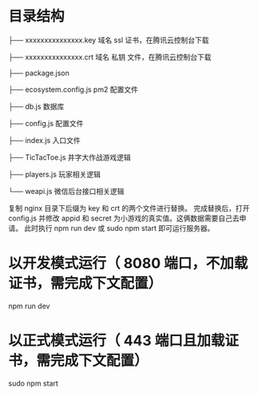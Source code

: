 # 目录结构

├── xxxxxxxxxxxxxxx.key     域名 ssl 证书，在腾讯云控制台下载

├── xxxxxxxxxxxxxxx.crt     域名 私钥 文件，在腾讯云控制台下载

├── package.json

├── ecosystem.config.js     pm2 配置文件

├── db.js                   数据库

├── config.js               配置文件

├── index.js                入口文件

├── TicTacToe.js            井字大作战游戏逻辑

├── players.js              玩家相关逻辑

└── weapi.js                微信后台接口相关逻辑



复制 nginx 目录下后缀为 key 和 crt 的两个文件进行替换。
完成替换后，打开 config.js 并修改 appid 和 secret 为小游戏的真实值。这俩数据需要自己去申请。
此时执行 npm run dev 或 sudo npm start 即可运行服务器。

# 以开发模式运行（ 8080 端口，不加载证书，需完成下文配置）
npm run dev
# 以正式模式运行（ 443 端口且加载证书，需完成下文配置）
sudo npm start

